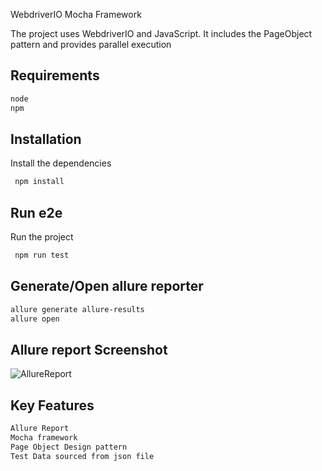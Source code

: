 WebdriverIO Mocha Framework

The project uses WebdriverIO and JavaScript. It includes the PageObject pattern and provides parallel execution

## Requirements

```bash
node
npm
```
## Installation

Install the dependencies

```bash
 npm install
```

## Run e2e

Run the project

```bash
 npm run test
```

## Generate/Open allure reporter

```bash
allure generate allure-results
allure open
```

## Allure report Screenshot

![AllureReport](https://user-images.githubusercontent.com/64739558/158070871-dfe35121-9514-40be-ab01-b415f3d5cf9a.PNG)

## Key Features

```bash
Allure Report
Mocha framework
Page Object Design pattern
Test Data sourced from json file
```

